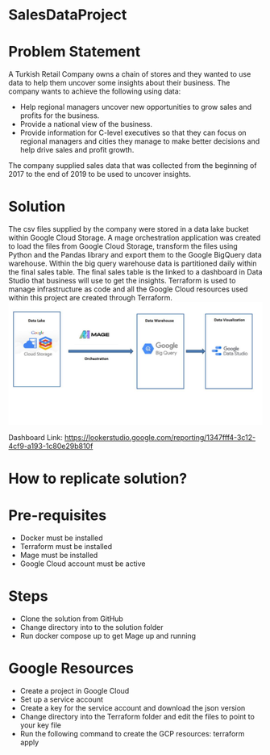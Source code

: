 # SalesDataProject
# Problem Statement 
A Turkish Retail Company owns a chain of stores and they wanted to use data to help them uncover some insights about their business. The company wants to achieve the following using data:

- Help regional managers uncover new opportunities to grow sales and profits for the business.
- Provide a national view of the business.
- Provide information for C-level executives so that they can focus on regional managers and cities they manage to make better decisions and help drive sales and profit growth. 

The company supplied sales data that was collected from the beginning of 2017 to the end of 2019 to be used to uncover insights. 

# Solution 
The csv files supplied by the company were stored in a data lake bucket within Google Cloud Storage. A mage orchestration application was created to load the files from Google Cloud Storage, transform the files using Python and the Pandas library and export them to the Google BigQuery data warehouse. Within the big query warehouse data is partitioned daily within the final sales table. The final sales table is the linked to a dashboard in Data Studio that business will use to get the insights.  Terraform is used to manage infrastructure as code and all the Google Cloud resources used within this project are created through Terraform. 
![alt text](https://github.com/KweziJaji/SalesDataProject/blob/main/Solution.JPG?raw=true)

Dashboard Link: https://lookerstudio.google.com/reporting/1347fff4-3c12-4cf9-a193-1c80e29b810f

# How to replicate solution? 
 # Pre-requisites
 - Docker must be installed
 - Terraform must be installed
 - Mage must be installed 
 - Google Cloud account must be active 

 # Steps
 -	Clone the solution from GitHub 
 -	Change directory into to the solution folder 
 -	Run docker compose up to get Mage up and running 

  # Google Resources
  -	Create a project in Google Cloud
  -	Set up a service account 
  -	Create a key for the service account and download the json version 
  -	Change directory into the Terraform folder and edit the files to point to your key file
  -	Run the following command to create the GCP resources:  terraform apply


